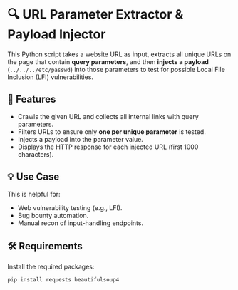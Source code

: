 # 🔍 URL Parameter Extractor & Payload Injector

This Python script takes a website URL as input, extracts all unique URLs on the page that contain **query parameters**, and then **injects a payload** (`../../../etc/passwd`) into those parameters to test for possible Local File Inclusion (LFI) vulnerabilities.

## 📌 Features

- Crawls the given URL and collects all internal links with query parameters.
- Filters URLs to ensure only **one per unique parameter** is tested.
- Injects a payload into the parameter value.
- Displays the HTTP response for each injected URL (first 1000 characters).

## 💡 Use Case

This is helpful for:
- Web vulnerability testing (e.g., LFI).
- Bug bounty automation.
- Manual recon of input-handling endpoints.

## 🛠 Requirements

Install the required packages:

```bash
pip install requests beautifulsoup4

